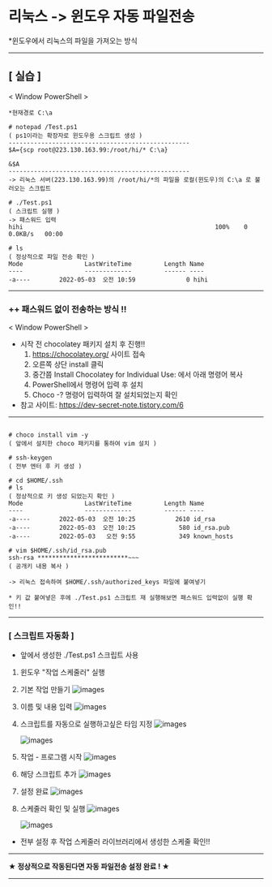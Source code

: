 # 리눅스 -> 윈도우 자동 파일전송

*윈도우에서 리눅스의 파일을 가져오는 방식

***

## [ 실습 ]
< Window PowerShell >
```
*현재경로 C:\a

# notepad /Test.ps1
( ps1이라는 확장자로 윈도우용 스크립트 생성 )
--------------------------------------------------
$A={scp root@223.130.163.99:/root/hi/* C:\a}

&$A
--------------------------------------------------
-> 리눅스 서버(223.130.163.99)의 /root/hi/*의 파일을 로컬(윈도우)의 C:\a 로 불러오는 스크립트

# ./Test.ps1
( 스크립트 실행 )
-> 패스워드 입력
hihi                                                     100%    0     0.0KB/s   00:00

# ls
( 정상적으로 파일 전송 확인 )
Mode                 LastWriteTime         Length Name
----                 -------------         ------ ----                                                                                                                                                                                                                  
-a----        2022-05-03  오전 10:59              0 hihi

```

***

### ++ 패스워드 없이 전송하는 방식 !!

< Window PowerShell >
* 시작 전 chocolatey 패키지 설치 후 진행!!
  1. https://chocolatey.org/ 사이트 접속
  2. 오른쪽 상단 install 클릭
  3. 중간쯤 Install Chocolatey for Individual Use: 에서 아래 명령어 복사
  4. PowerShell에서 명령어 입력 후 설치
  5. Choco -? 명령어 입력하여 잘 설치되었는지 확인
* 참고 사이트: https://dev-secret-note.tistory.com/6
***
```

# choco install vim -y
( 앞에서 설치한 choco 패키지를 통하여 vim 설치 )

# ssh-keygen
( 전부 엔터 후 키 생성 )

# cd $HOME/.ssh
# ls
( 정상적으로 키 생성 되었는지 확인 )
Mode                 LastWriteTime         Length Name
----                 -------------         ------ ----
-a----        2022-05-03  오전 10:25           2610 id_rsa                                                              
-a----        2022-05-03  오전 10:25            580 id_rsa.pub                                                          
-a----        2022-05-03   오전 9:55            349 known_hosts 

# vim $HOME/.ssh/id_rsa.pub
ssh-rsa *************************~~~
( 공개키 내용 복사 )

-> 리눅스 접속하여 $HOME/.ssh/authorized_keys 파일에 붙여넣기

* 키 값 붙여넣은 후에 ./Test.ps1 스크립트 재 실행해보면 패스워드 입력없이 실행 확인!!
```
***
### [ 스크립트 자동화 ]

* 앞에서 생성한 ./Test.ps1 스크립트 사용

1. 윈도우 "작업 스케줄러" 실행
   
2. 기본 작업 만들기
   ![images](./images/%EB%A6%AC%EB%88%85%EC%8A%A4%EC%97%90%EC%84%9C%20%EC%9C%88%EB%8F%84%EC%9A%B0%20%EC%9E%90%EB%8F%99%20%ED%8C%8C%EC%9D%BC%20%EC%A0%84%EC%86%A1/1.PNG)

3. 이름 및 내용 입력
   ![images](./images/%EB%A6%AC%EB%88%85%EC%8A%A4%EC%97%90%EC%84%9C%20%EC%9C%88%EB%8F%84%EC%9A%B0%20%EC%9E%90%EB%8F%99%20%ED%8C%8C%EC%9D%BC%20%EC%A0%84%EC%86%A1/2.PNG)

4. 스크립트를 자동으로 실행하고싶은 타임 지정
   ![images](./images/%EB%A6%AC%EB%88%85%EC%8A%A4%EC%97%90%EC%84%9C%20%EC%9C%88%EB%8F%84%EC%9A%B0%20%EC%9E%90%EB%8F%99%20%ED%8C%8C%EC%9D%BC%20%EC%A0%84%EC%86%A1/3.PNG)
   
   ![images](./images/%EB%A6%AC%EB%88%85%EC%8A%A4%EC%97%90%EC%84%9C%20%EC%9C%88%EB%8F%84%EC%9A%B0%20%EC%9E%90%EB%8F%99%20%ED%8C%8C%EC%9D%BC%20%EC%A0%84%EC%86%A1/4.PNG)

5. 작업 - 프로그램 시작
   ![images](./images/%EB%A6%AC%EB%88%85%EC%8A%A4%EC%97%90%EC%84%9C%20%EC%9C%88%EB%8F%84%EC%9A%B0%20%EC%9E%90%EB%8F%99%20%ED%8C%8C%EC%9D%BC%20%EC%A0%84%EC%86%A1/5.PNG)

6. 해당 스크립트 추가
   ![images](./images/%EB%A6%AC%EB%88%85%EC%8A%A4%EC%97%90%EC%84%9C%20%EC%9C%88%EB%8F%84%EC%9A%B0%20%EC%9E%90%EB%8F%99%20%ED%8C%8C%EC%9D%BC%20%EC%A0%84%EC%86%A1/6.PNG)

7. 설정 완료
   ![images](./images/%EB%A6%AC%EB%88%85%EC%8A%A4%EC%97%90%EC%84%9C%20%EC%9C%88%EB%8F%84%EC%9A%B0%20%EC%9E%90%EB%8F%99%20%ED%8C%8C%EC%9D%BC%20%EC%A0%84%EC%86%A1/7.PNG)

8. 스케줄러 확인 및 실행
   ![images](./images/%EB%A6%AC%EB%88%85%EC%8A%A4%EC%97%90%EC%84%9C%20%EC%9C%88%EB%8F%84%EC%9A%B0%20%EC%9E%90%EB%8F%99%20%ED%8C%8C%EC%9D%BC%20%EC%A0%84%EC%86%A1/8.PNG)

   ![images](./images/%EB%A6%AC%EB%88%85%EC%8A%A4%EC%97%90%EC%84%9C%20%EC%9C%88%EB%8F%84%EC%9A%B0%20%EC%9E%90%EB%8F%99%20%ED%8C%8C%EC%9D%BC%20%EC%A0%84%EC%86%A1/9.PNG)
   

* 전부 설정 후 작업 스케줄러 라이브러리에서 생성한 스케줄 확인!!

***
**★ 정상적으로 작동된다면 자동 파일전송 설정 완료 ! ★**
***
